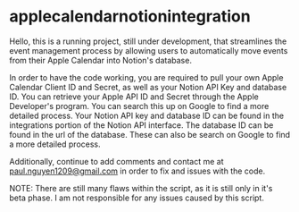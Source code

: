 # applecalendarnotionintegration

Hello, this is a running project, still under development, that streamlines the event management process by allowing users to 
automatically move events from their Apple Calendar into Notion's database. 

In order to have the code working, you are required to pull your own Apple Calendar Client ID and Secret, as well as your Notion API Key and database ID. 
You can retrieve your Apple API ID and Secret through the Apple Developer's program. You can search this up on Google to find a more detailed process.
Your Notion API key and database ID can be found in the integrations portion of the Notion API interface. The database ID can be found in the url of the 
database. These can also be search on Google to find a more detailed process. 

Additionally, continue to add comments and contact me at paul.nguyen1209@gmail.com in order to fix and issues with the code.


NOTE: There are still many flaws within the script, as it is still only in it's beta phase. I am not responsible for any issues caused by this script. 
